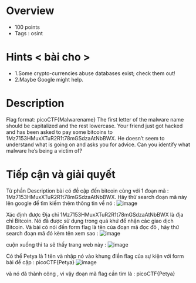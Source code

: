 # Overview #
- 100 points
- Tags : osint

# Hints < bài cho > # 
- 1.Some crypto-currencies abuse databases exist; check them out!
- 2.Maybe Google might help.

# Description #
Flag format: picoCTF{Malwarename}
The first letter of the malware name should be capitalized and the rest lowercase.
Your friend just got hacked and has been asked to pay some bitcoins to 1Mz7153HMuxXTuR2R1t78mGSdzaAtNbBWX. 
He doesn’t seem to understand what is going on and asks you for advice. Can you identify what malware he’s being a victim of?

# Tiếp cận và giải quyết #
Từ phần Description bài có đề cập đến bitcoin cùng với 1 đoạn mã : 1Mz7153HMuxXTuR2R1t78mGSdzaAtNbBWX.
Hãy thử search đoạn mã này lên google để tìm kiếm thêm thông tin về nó : 
![image](https://user-images.githubusercontent.com/126185640/229757692-bce09879-0d03-48c4-b642-9b3f3a3329f1.png)

Xác định được Địa chỉ 1Mz7153HMuxXTuR2R1t78mGSdzaAtNbBWX là địa chỉ Bitcoin. Nó đã được sử dụng trong quá khứ để nhận các giao dịch Bitcoin.
Và bài có nói đến form flag là tên của đoạn mã đọc đõ , hãy thử search đoạn mã đó kèm tên xem sao : 
![image](https://user-images.githubusercontent.com/126185640/229758578-176d8bdd-fd8c-40bc-8709-bb0a299d3614.png)

cuộn xuống thì ta sẽ thấy trang web này : 
![image](https://user-images.githubusercontent.com/126185640/229758727-e548ef68-92c2-405d-8006-e24d1ecf8afc.png)

Có thể Petya là 1 tên và nhập nó vào khung điền flag của sự kiện với form bài đề cập : picoCTF{Petya}
![image](https://user-images.githubusercontent.com/126185640/229759198-f8bcdee3-2d4d-4963-91be-9085ece49fb9.png)

và nó đã thành công , vì vậy  đoạn mã flag cần tìm là : picoCTF{Petya} 



